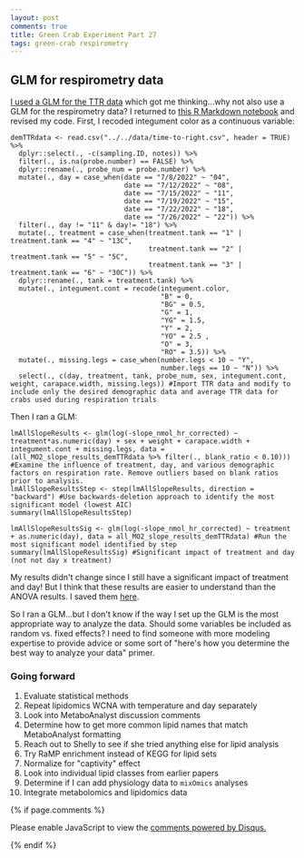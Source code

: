 ```yaml
---
layout: post
comments: true
title: Green Crab Experiment Part 27
tags: green-crab respirometry
---
```


## GLM for respirometry data

[I used a GLM for the TTR data](https://yaaminiv.github.io/Green-Crab-Experiment-Part24/) which got me thinking...why not also use a GLM for the respirometry data? I returned to [this R Markdown notebook](https://github.com/yaaminiv/green-crab-metabolomics/blob/main/code/04-respirometry-analysis.Rmd) and revised my code. First, I recoded integument color as a continuous variable:

```
demTTRdata <- read.csv("../../data/time-to-right.csv", header = TRUE) %>%
  dplyr::select(., -c(sampling.ID, notes)) %>%
  filter(., is.na(probe.number) == FALSE) %>%
  dplyr::rename(., probe_num = probe.number) %>%
  mutate(., day = case_when(date == "7/8/2022" ~ "04",
                            date == "7/12/2022" ~ "08",
                            date == "7/15/2022" ~ "11",
                            date == "7/19/2022" ~ "15",
                            date == "7/22/2022" ~ "18",
                            date == "7/26/2022" ~ "22")) %>%
  filter(., day != "11" & day!= "18") %>%
  mutate(., treatment = case_when(treatment.tank == "1" | treatment.tank == "4" ~ "13C",
                                  treatment.tank == "2" | treatment.tank == "5" ~ "5C",
                                  treatment.tank == "3" | treatment.tank == "6" ~ "30C")) %>%
  dplyr::rename(., tank = treatment.tank) %>%
  mutate(., integument.cont = recode(integument.color,
                                     "B" = 0,
                                     "BG" = 0.5,
                                     "G" = 1,
                                     "YG" = 1.5,
                                     "Y" = 2,
                                     "YO" = 2.5 ,
                                     "O" = 3,
                                     "RO" = 3.5)) %>%
  mutate(., missing.legs = case_when(number.legs < 10 ~ "Y",
                                     number.legs == 10 ~ "N")) %>%
  select(., c(day, treatment, tank, probe_num, sex, integument.cont, weight, carapace.width, missing.legs)) #Import TTR data and modify to include only the desired demographic data and average TTR data for crabs used during respiration trials
```

Then I ran a GLM:

```
lmAllSlopeResults <- glm(log(-slope_nmol_hr_corrected) ~ treatment*as.numeric(day) + sex + weight + carapace.width + integument.cont + missing.legs, data = (all_MO2_slope_results_demTTRdata %>% filter(., blank_ratio < 0.10))) #Examine the influence of treatment, day, and various demographic factors on respiration rate. Remove outliers based on blank ratios prior to analysis.
lmAllSlopeResultsStep <- step(lmAllSlopeResults, direction = "backward") #Use backwards-deletion approach to identify the most significant model (lowest AIC)
summary(lmAllSlopeResultsStep)
```

```{r}
lmAllSlopeResultsSig <- glm(log(-slope_nmol_hr_corrected) ~ treatment + as.numeric(day), data = all_MO2_slope_results_demTTRdata) #Run the most significant model identified by step
summary(lmAllSlopeResultsSig) #Significant impact of treatment and day (not not day x treatment)
```

My results didn't change since I still have a significant impact of treatment and day! But I think that these results are easier to understand than the ANOVA results. I saved them [here](https://github.com/yaaminiv/green-crab-metabolomics/blob/main/output/04-respirometry-analysis/all-slope-results-model-output.csv).

So I ran a GLM...but I don't know if the way I set up the GLM is the most appropriate way to analyze the data. Should some variables be included as random vs. fixed effects? I need to find someone with more modeling expertise to provide advice or some sort of "here's how you determine the best way to analyze your data" primer.

### Going forward

1. Evaluate statistical methods
2. Repeat lipidomics WCNA with temperature and day separately
4. Look into MetaboAnalyst discussion comments
5. Determine how to get more common lipid names that match MetaboAnalyst formatting
6. Reach out to Shelly to see if she tried anything else for lipid analysis
7. Try RaMP enrichment instead of KEGG for lipid sets
6. Normalize for "captivity" effect
7. Look into individual lipid classes from earlier papers
8. Determine if I can add physiology data to `mixOmics` analyses
9. Integrate metabolomics and lipidomics data

{% if page.comments %}

<div id="disqus_thread"></div>
<script>

/**
*  RECOMMENDED CONFIGURATION VARIABLES: EDIT AND UNCOMMENT THE SECTION BELOW TO INSERT DYNAMIC VALUES FROM YOUR PLATFORM OR CMS.
*  LEARN WHY DEFINING THESE VARIABLES IS IMPORTANT: https://disqus.com/admin/universalcode/#configuration-variables*/
/*
var disqus_config = function () {
this.page.url = PAGE_URL;  // Replace PAGE_URL with your page's canonical URL variable
this.page.identifier = PAGE_IDENTIFIER; // Replace PAGE_IDENTIFIER with your page's unique identifier variable
};
*/
(function() { // DON'T EDIT BELOW THIS LINE
var d = document, s = d.createElement('script');
s.src = 'https://the-responsible-grad-student.disqus.com/embed.js';
s.setAttribute('data-timestamp', +new Date());
(d.head || d.body).appendChild(s);
})();
</script>
<noscript>Please enable JavaScript to view the <a href="https://disqus.com/?ref_noscript">comments powered by Disqus.</a></noscript>

{% endif %}

<script id="dsq-count-scr" src="//the-responsible-grad-student.disqus.com/count.js" async></script>

